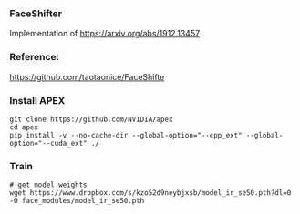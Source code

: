 ### FaceShifter
Implementation of https://arxiv.org/abs/1912.13457

### Reference:

https://github.com/taotaonice/FaceShifte


### Install APEX
```
git clone https://github.com/NVIDIA/apex
cd apex
pip install -v --no-cache-dir --global-option="--cpp_ext" --global-option="--cuda_ext" ./
```

### Train
```
# get model weights
wget https://www.dropbox.com/s/kzo52d9neybjxsb/model_ir_se50.pth?dl=0 -O face_modules/model_ir_se50.pth
```


